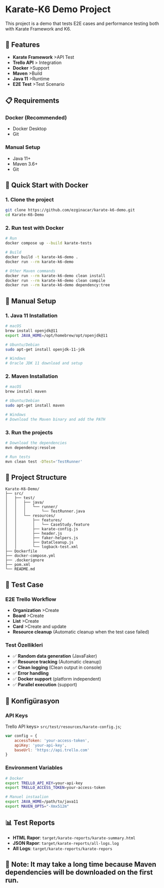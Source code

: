 # Karate-K6 Demo Project

This project is a demo that tests E2E cases and performance testing both with Karate Framework and K6.

## 🚀 Features

- **Karate Framework** >API Test
- **Trello API** > Integration
- **Docker** >Support
- **Maven** >Build
- **Java 11** >Runtime
- **E2E Test** >Test Scenario

## 📋 Requirements

### Docker  (Recommended)
- Docker Desktop
- Git

### Manual Setup
- Java 11+
- Maven 3.6+
- Git

## 🐳 Quick Start with Docker 

### 1. Clone the project
```bash
git clone https://github.com/ezginacar/karate-k6-demo.git
cd Karate-K6-Demo
```

### 2. Run test with Docker
```bash
# Run
docker compose up --build karate-tests

# Build
docker build -t karate-k6-demo .
docker run --rm karate-k6-demo

# Other Maven commands
docker run --rm karate-k6-demo clean install
docker run --rm karate-k6-demo clean compile
docker run --rm karate-k6-demo dependency:tree
```

## 🔧 Manual Setup

### 1. Java 11 Installation
```bash
# macOS
brew install openjdk@11
export JAVA_HOME=/opt/homebrew/opt/openjdk@11

# Ubuntu/Debian
sudo apt-get install openjdk-11-jdk

# Windows
# Oracle JDK 11 download and setup
```

### 2. Maven Installation
```bash
# macOS
brew install maven

# Ubuntu/Debian
sudo apt-get install maven

# Windows
# Download the Maven binary and add the PATH
```

### 3. Run the projects
```bash
# Download the dependencies
mvn dependency:resolve

# Run tests
mvn clean test -DTest='TestRunner'
```

## 📁 Project Structure

```
Karate-K6-Demo/
├── src/
│   ├── test/
│   │   ├── java/
│   │   │   └── runner/
│   │   │       └── TestRunner.java
│   │   └── resources/
│   │       ├── features/
│   │       │   └── CaseStudy.feature
│   │       ├── karate-config.js
│   │       ├── header.js
│   │       ├── faker-helpers.js
│   │       ├── DataCleanup.js
│   │       └── logback-test.xml
├── Dockerfile
├── docker-compose.yml
├── .dockerignore
├── pom.xml
└── README.md
```

## 🧪 Test Case

### E2E Trello Workflow
- **Organization** >Create
- **Board** >Create
- **List** >Create
- **Card** >Create and update
- **Resource cleanup**  (Automatic cleanup when the test case failed)

### Test Özellikleri
- ✅ **Random data generation** (JavaFaker)
- ✅ **Resource tracking** (Automatic cleanup)
- ✅ **Clean logging** (Clean output in console)
- ✅ **Error handling**
- ✅ **Docker support** (platform independent)
- ✅ **Parallel execution**  (support)

## 🔑 Konfigürasyon

### API Keys
Trello API keys> `src/test/resources/karate-config.js`;

```javascript
var config = {
    accessToken: 'your-access-token',
    apiKey: 'your-api-key',
    baseUrl: 'https://api.trello.com'
}
```

### Environment Variables
```bash
# Docker 
export TRELLO_API_KEY=your-api-key
export TRELLO_ACCESS_TOKEN=your-access-token

# Manuel instaalion
export JAVA_HOME=/path/to/java11
export MAVEN_OPTS="-Xmx512m"
```

## 📊 Test Reports

- **HTML Rapor**: `target/karate-reports/karate-summary.html`
- **JSON Rapor**: `target/karate-reports/all-logs.log`
- **All Logs**: `target/karate-reports/karate-repors`




## 🚨 Note: It may take a long time because Maven dependencies will be downloaded on the first run.
